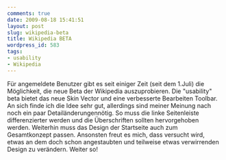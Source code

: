 ```yaml
---
comments: true
date: 2009-08-18 15:41:51
layout: post
slug: wikipedia-beta
title: Wikipedia BETA
wordpress_id: 583
tags:
- usability
- Wikipedia
---
```


Für angemeldete Benutzer gibt es seit einiger Zeit (seit dem 1.Juli) die Möglichkeit, die neue Beta der Wikipedia auszuprobieren. Die "usability" beta bietet das neue Skin Vector und eine verbesserte Bearbeiten Toolbar. An sich finde ich die Idee sehr gut, allerdings sind meiner Meinung nach noch ein paar Detailänderungennötig. So muss die linke Seitenleiste differenzierter werden und die Überschriften sollten hervorgehoben werden. Weiterhin muss das Design der Startseite auch zum Gesamtkonzept passen. Ansonsten freut es mich, dass versucht wird, etwas an dem doch schon angestaubten und teilweise etwas verwirrenden Design zu verändern. Weiter so!
